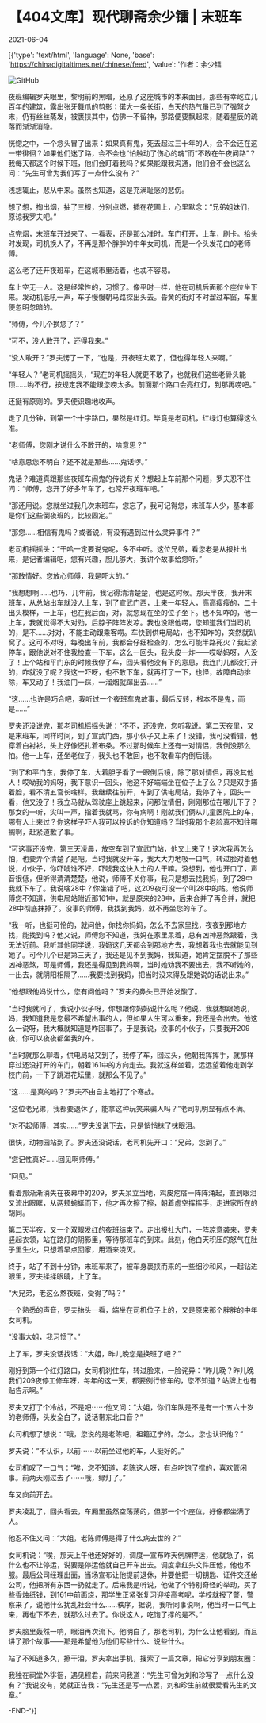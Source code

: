 # 【404文库】现代聊斋余少镭 | 末班车

2021-06-04

[{'type': 'text/html', 'language': None, 'base': 'https://chinadigitaltimes.net/chinese/feed', 'value': '作者：余少镭

![GitHub](https://chinadigitaltimes.net/chinese/files/2021/06/hevc.jpg)

夜班编辑罗夫眼里，黎明前的黑暗，还原了这座城市的本来面目。那些有幸屹立几百年的建筑，露出张牙舞爪的剪影；偌大一条长街，白天的热气虽已到了强弩之末，仍有丝丝蒸发，被裹挟其中，仿佛一不留神，那路便要飘起来，随着星辰的疏落而渐渐消隐。

恍惚之中，一个念头冒了出来：如果真有鬼，死去超过三十年的人，会不会还在这一带徘徊？如果他们迷了路，会不会也“怕触动了伤心的魂”而“不敢在午夜问路”？我每天都这个时候下班，他们会盯着我吗？如果能跟我沟通，他们会不会也这么问：“先生可曾为我们写了一点什么没有？”

浅想辄止，悲从中来。虽然也知道，这是充满耻感的悲伤。

想了想，掏出烟，抽了三根，分别点燃，插在花圃上，心里默念：“兄弟姐妹们，原谅我罗夫吧。”

点完烟，末班车开过来了。一看表，还是那么准时。车门打开，上车，刷卡。抬头时发现，司机换人了，不再是那个胖胖的中年女司机，而是一个头发花白的老师傅。

这么老了还开夜班车，在这城市里活着，也忒不容易。

车上空无一人。这是经常性的，习惯了。像平时一样，他在司机后面那个座位坐下来。发动机低吼一声，车子慢慢朝马路探出头去。昏黄的街灯不时溜过车窗，车里便忽明忽暗的。

“师傅，今儿个换您了？”

“可不，没人敢开了，还得我来。”

“没人敢开？”罗夫愣了一下，“也是，开夜班太累了，但也得年轻人来啊。”

“年轻人？”老司机摇摇头，“现在的年轻人就更不敢了，也就我们这些老骨头能顶……哟不行，按规定我不能跟您唠太多。前面那个路口会亮红灯，到那再唠吧。”

还挺有原则的。罗夫便识趣地收声。

走了几分钟，到第一个十字路口，果然是红灯。毕竟是老司机，红绿灯也算得这么准。

“老师傅，您刚才说什么不敢开的，啥意思？”

“啥意思您不明白？还不就是那些……鬼话啰。”

鬼话？难道真跟那些夜班车闹鬼的传说有关？想起上车前那个问题，罗夫忍不住问：“师傅，您开了好多年车了，也常开夜班车吧。”

“那还用说。您就坐过我几次末班车，您忘了，我可记得您，末班车人少，基本都是你们这些倒夜班的，比较固定。”

“那您……相信有鬼吗？或者说，有没有遇到过什么灵异事件？”

老司机摇摇头：“干哈一定要说鬼呢，多不中听。这位兄弟，看您老是从报社出来，是记者编辑吧，您有兴趣，胆儿够大，我讲个故事给您听。”

“那敢情好。您放心师傅，我是吓大的。”

“我想想啊……也巧，几年前，我记得清清楚楚，也是这时候。那天半夜，我开末班车，从总站出车就没人上车，到了宣武门西，上来一年轻人，高高瘦瘦的，二十出头模样，一上车，也在我后面，对，就您现在坐的位子坐下。也不知咋的，他一上车，我就觉得不大对劲，后脖子阵阵发凉。我也没跟他唠，您知道我们当司机的，是不……对对，不能主动跟乘客唠。车快到供电局站，也不知咋的，突然就趴窝了。这可不对呀，每晚出车前，我都会仔细检查的，怎么可能半路死火？我赶紧停车，跟他说对不住我检查一下车，这么一回头，我头皮一炸——哎呦妈呀，人没了！上个站和平门东的时候我停了车，回头看他没有下的意思，我连门儿都没打开的，咋就没了呢？我这一吓呀，也不敢下车，就再打了一下，也怪，故障自动排除，车又动了！我油门一踩，一溜烟就蹿出去……”

“这……也许是巧合吧，我听过一个夜班车鬼故事，最后反转，根本不是鬼，而是……”

罗夫还没说完，那老司机摇摇头说：“不不，还没完，您听我说。第二天夜里，又是末班车，同样时间，到了宣武门西，那小伙子又上来了！没错，我可没看错，他穿着白衬衫，头上好像还扎着布条。不过那时候车上还有一对情侣，我倒没那么怕。他一上车，还坐老位子，我头也不敢回，也不敢看车内倒后镜。

“到了和平门东，我停了车，大着胆子看了一眼倒后镜，除了那对情侣，再没其他人！哎呦我的妈呀，我下意识一回头，他这不好端端坐在位子上了么？只是双手捂着脸，看不清五官长啥样。我继续往前开，车到了供电局站，我停了车，回头一看，他又没了！我立马就从驾驶座上跳起来，问那位情侣，刚刚那位在哪儿下了？那女的一听，尖叫一声，指着我就骂，你有病啊！刚就我们俩从儿童医院上的车，哪有人上来过？你这样子吓人我可以投诉的你知道吗？当时我那个老脸真不知往哪搁啊，赶紧道歉了事。

“可这事还没完，第三天凌晨，放空车到了宣武门站，他又上来了！这次我再怎么怕，也要弄个清楚了是吧。当时我就没开车，我大大力地吸一口气，转过脸对着他说，小伙子，你吓唬谁不好，吓唬我这快入土的人干嘛。没想到，他也开口了，声音很低，但听得清清楚楚，他说，师傅不关你事，我只是想去找我妈，到了28中我就下车了。我说啥28中？你坐错了吧，这209夜可没一个叫28中的站。他说师傅您不知道，供电局站附近那161中，就是原来的28中，后来合并了再合并，就把28中彻底抹掉了。没事的师傅，我找到我妈，就不再坐您的车了。

“我一听，也挺可怜的，就问他，你找你妈妈，怎么不去家里找，夜夜到那地方找，能找到吗？他又说，师傅您不知道，我妈在家里呆着，总有凶神恶煞跟着，我无法近前。我听其他同学说，我妈这几天都会到那地方去，我想着我也去就能见到她了。可今儿个已是第三天了，我还是见不到我妈，我知道，她肯定摆脱不了那些凶神恶煞，可是师傅，我还是得见到我妈啊，当时她劝我不要出去，我不听她的，一出去，就阴阳相隔了……我要找到我妈，把当时没来得及跟她说的话说出来。”

“他想跟他妈说什么，您有问他吗？”罗夫的鼻头已开始发酸了。

“当时我就问了，我说小伙子呀，你想跟你妈妈说什么呢？他说，我就想跟她说，妈，我知道我是您最不希望出事的人，但如果人生可以重来，我还是会出去。他这么一说呀，我大概就知道是咋回事了。于是我说，没事的小伙子，只要我开209夜，你可以夜夜都坐我的车。

“当时就那么聊着，供电局站又到了，我停了车，回过头，他朝我挥挥手，就那样穿过还没打开的车门，朝着161中的方向走去。我就这样坐着，远远望着他走到学校门前，一下了跳进花坛里，就那么不见了。”

“这……是真的吗？”罗夫不由自主地打了个寒战。

“这位老兄弟，我都要退休了，能拿这种玩笑来骗人吗？”老司机明显有点不满。

“对不起师傅，其实……”罗夫没说下去，只是悄悄抹了抹眼泪。

很快，动物园站到了。罗夫还没说话，老司机先开口：“兄弟，您到了。”

“您记性真好……回见啊师傅。”

“回见。”

看着那渐渐消失在夜幕中的209，罗夫呆立当地，鸡皮疙瘩一阵阵涌起，直到眼泪又流出眼眶，从两颊蜿蜒而下，他才再次擦了擦，朝着虚空挥挥手，走进家所在的胡同。

第二天半夜，又一个双眼发红的夜班结束了。走出报社大门，一阵凉意袭来，罗夫竖起衣领，站在路灯的阴影里，等待那班车的到来。此刻，他白天积压的怒气在肚子里生火，只想着早点回家，用酒来浇灭。

终于，站了不到十分钟，末班车来了，被车身裹挟而来的一些细沙和风，一起钻进眼里，罗夫揉揉眼睛，上了车。

“大兄弟，老这么熬夜班，受得了吗？”

一个熟悉的声音，罗夫抬头一看，端坐在司机位子上的，又是原来那个胖胖的中年女司机。

“没事大姐，我习惯了。”

上了车，罗夫没话找话：“大姐，昨儿晚您是换班了吧？”

刚好到第一个红灯路口，女司机刹住车，转过脸来，一脸诧异：“昨儿晚？昨儿晚我们209夜停工修车呀，每年的这一天，都要例行修车的，您不知道？站牌上也有贴告示啊。”

罗夫又打了个冷战，不是吧⋯⋯他又问：“大姐，你们车队是不是有一个五六十岁的老师傅，头发全白了，说话带东北口音？”

女司机想了想说：“哦，您说的是老陈吧，祖籍辽宁的。怎么，您也认识他？”

罗夫说：“不认识，以前⋯⋯以前坐过他的车，人挺好的。”

女司机叹了一口气：“唉，您不知道，老陈这人呀，有点吃饱了撑的，喜欢管闲事。前两天刚过去了⋯⋯哦，绿灯了。”

车又向前开去。

罗夫凌乱了，回头看去，车厢里虽然空荡荡的，但那一个个座位，好像都坐满了人。

他忍不住又问：“大姐，老陈师傅是得了什么病去世的？”

女司机说：“唉，那天上午他还好好的，调度一宣布昨天例牌停运，他就急了，说什么也不让停运，说要是停运他就自己开车出去。调度拿红头文件压他，他也不服。最后公司经理出面，当场宣布让他提前退休，并要他把一切钥匙、证件交还给公司，他把所有东西一扔就走了。后来我是听说，他做了个特别奇怪的举动，买了些香烛纸钱，到161中前面烧，那学生正紧张复习迎接高考呢，学校就报了警，警察来了，说他什么扰乱社会什么……秩序，据说，我听同事说啊，他当时一口气上来，再也下不去，就那么过去了。你说这人，吃饱了撑的是不。”

罗夫脑里轰然一响，眼泪再次流下。他明白了，那老司机，为什么让他看到，而且讲了那个故事——那是希望他为他们写些什么、说些什么。

站了不知道多久，擦干泪，罗夫拿出手机，搜索了一篇文章，把它分享到朋友圈：

我独在祠堂外徘徊，遇见程君，前来问我道：“先生可曾为刘和珍写了一点什么没有？”我说没有，她就正告我：“先生还是写一点罢，刘和珍生前就很爱看先生的文章。”

-END-'}]